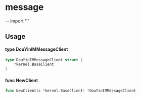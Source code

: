 # message
--
    import "."


## Usage

#### type DouYinIMMessageClient

```go
type DouYinIMMessageClient struct {
	*kernel.BaseClient
}
```


#### func  NewClient

```go
func NewClient(c *kernel.BaseClient) *DouYinIMMessageClient
```
